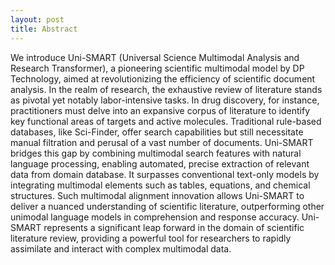```yaml
---
layout: post
title: Abstract
---
```


We introduce Uni-SMART (Universal Science Multimodal Analysis and Research Transformer), a pioneering scientific multimodal model by DP Technology, aimed at revolutionizing the efficiency of scientific document analysis. 
In the realm of research, the exhaustive review of literature stands as pivotal yet notably labor-intensive tasks. 
In drug discovery, for instance, practitioners must delve into an expansive corpus of literature to identify key functional areas of targets and active molecules.
Traditional rule-based databases, like Sci-Finder, offer search capabilities but still necessitate manual filtration and perusal of a vast number of documents.
Uni-SMART bridges this gap by combining multimodal search features with natural language processing, enabling automated, precise extraction of relevant data from domain database.
It surpasses conventional text-only models by integrating multimodal elements such as tables, equations, and chemical structures. 
Such multimodal alignment innovation allows Uni-SMART to deliver a nuanced understanding of scientific literature, outperforming other unimodal language models in comprehension and response accuracy. 
Uni-SMART represents a significant leap forward in the domain of scientific literature review, providing a powerful tool for researchers to rapidly assimilate and interact with complex multimodal data.